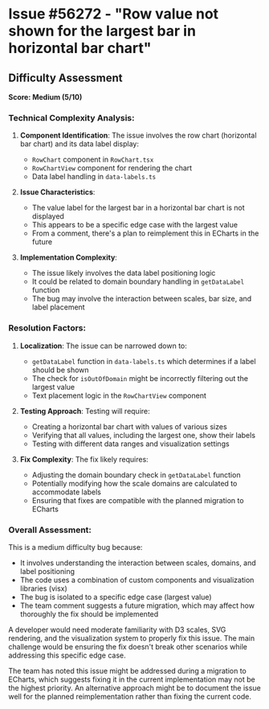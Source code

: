 # Issue #56272 - "Row value not shown for the largest bar in horizontal bar chart"

## Difficulty Assessment
**Score: Medium (5/10)**

### Technical Complexity Analysis:
1. **Component Identification**: The issue involves the row chart (horizontal bar chart) and its data label display:
   - `RowChart` component in `RowChart.tsx` 
   - `RowChartView` component for rendering the chart
   - Data label handling in `data-labels.ts`

2. **Issue Characteristics**: 
   - The value label for the largest bar in a horizontal bar chart is not displayed
   - This appears to be a specific edge case with the largest value
   - From a comment, there's a plan to reimplement this in ECharts in the future

3. **Implementation Complexity**:
   - The issue likely involves the data label positioning logic
   - It could be related to domain boundary handling in `getDataLabel` function
   - The bug may involve the interaction between scales, bar size, and label placement

### Resolution Factors:
1. **Localization**: The issue can be narrowed down to:
   - `getDataLabel` function in `data-labels.ts` which determines if a label should be shown
   - The check for `isOutOfDomain` might be incorrectly filtering out the largest value
   - Text placement logic in the `RowChartView` component

2. **Testing Approach**: Testing will require:
   - Creating a horizontal bar chart with values of various sizes
   - Verifying that all values, including the largest one, show their labels
   - Testing with different data ranges and visualization settings

3. **Fix Complexity**: The fix likely requires:
   - Adjusting the domain boundary check in `getDataLabel` function
   - Potentially modifying how the scale domains are calculated to accommodate labels
   - Ensuring that fixes are compatible with the planned migration to ECharts

### Overall Assessment:
This is a medium difficulty bug because:
- It involves understanding the interaction between scales, domains, and label positioning
- The code uses a combination of custom components and visualization libraries (visx)
- The bug is isolated to a specific edge case (largest value)
- The team comment suggests a future migration, which may affect how thoroughly the fix should be implemented

A developer would need moderate familiarity with D3 scales, SVG rendering, and the visualization system to properly fix this issue. The main challenge would be ensuring the fix doesn't break other scenarios while addressing this specific edge case.

The team has noted this issue might be addressed during a migration to ECharts, which suggests fixing it in the current implementation may not be the highest priority. An alternative approach might be to document the issue well for the planned reimplementation rather than fixing the current code.